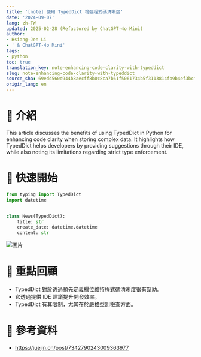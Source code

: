 ```yaml
---
title: '[note] 使用 TypedDict 增強程式碼清晰度'
date: '2024-09-07'
lang: zh-TW
updated: 2025-02-28 (Refactored by ChatGPT-4o Mini)
author:
- Hsiang-Jen Li
- ' & ChatGPT-4o Mini'
tags:
- python
toc: true
translation_key: note-enhancing-code-clarity-with-typeddict
slug: note-enhancing-code-clarity-with-typeddict
source_sha: 69edd560d944b8aecff8b0c8ca7b61f5061734b5f3113814fb9b4ef3bcf42686
origin_lang: en
---
```


# 📌 介紹
This article discusses the benefits of using TypedDict in Python for enhancing code clarity when storing complex data. It highlights how TypedDict helps developers by providing suggestions through their IDE, while also noting its limitations regarding strict type enforcement.
<!-- more -->

# 🚀 快速開始
```python
from typing import TypedDict
import datetime


class News(TypedDict):
    title: str 
    create_date: datetime.datetime
    content: str
```

![圖片](https://hackmd.io/_uploads/HkpDhsFhR.png)

# 🔁 重點回顧
- TypedDict 對於透過預先定義欄位維持程式碼清晰度很有幫助。
- 它透過提供 IDE 建議提升開發效率。
- TypedDict 有其限制，尤其在於嚴格型別檢查方面。

# 🔗 參考資料
- https://juejin.cn/post/7342790243009363977
